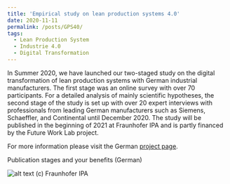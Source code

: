 ```yaml
---
title: 'Empirical study on lean production systems 4.0'
date: 2020-11-11
permalink: /posts/GPS40/
tags:
  - Lean Production System
  - Industrie 4.0
  - Digital Transformation
---
```


In Summer 2020, we have launched our two-staged study on the digital transformation of lean production systems with German industrial manufacturers. The first stage was an online survey with over 70 participants. For a detailed analysis of mainly scientific hypotheses, the second stage of the study is set up with over 20 expert interviews with professionals from leading German manufacturers such as Siemens, Schaeffler, and Continental until December 2020. The study will be published in the beginning of 2021 at Fraunhofer IPA and is partly financed by the Future Work Lab project.

For more information please visit the German [project page](https://futureworklab.de/de/Framework/StudieGPS.html).

Publication stages and your benefits (German)

![alt text](https://github.com/smsiscum/smsiscum.github.io/blob/master/images/GPSStudie.png "Publication stages and benefits - (c) Fraunhofer IPA")
(c) Fraunhofer IPA
